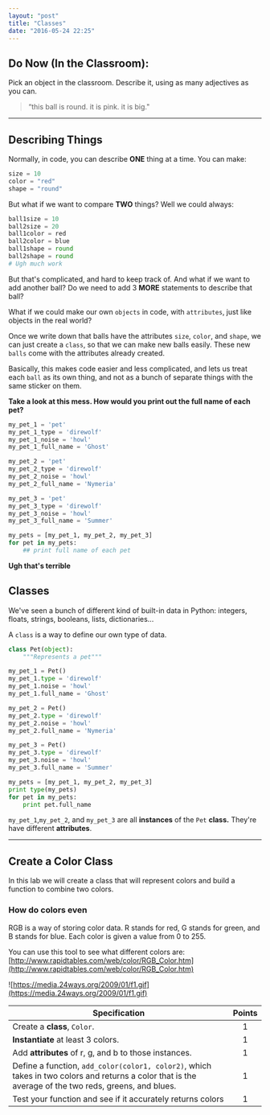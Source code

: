 ```yaml
---
layout: "post"
title: "Classes"
date: "2016-05-24 22:25"
---
```


## Do Now (In the Classroom):
Pick an object in the classroom. Describe it, using as many adjectives as you can.    

> “this ball is round. it is pink. it is big."

---

## Describing Things
Normally, in code, you can describe **ONE** thing at a time. You can make:

```python
size = 10
color = "red"
shape = "round"
```

But what if we want to compare **TWO** things? Well we could always:

```python
ball1size = 10
ball2size = 20
ball1color = red
ball2color = blue
ball1shape = round
ball2shape = round
# Ugh much work
```

But that's complicated, and hard to keep track of. And what if we want to add another ball? Do we need to add 3 **MORE** statements to describe that ball?

What if we could make our own `objects` in code, with `attributes`, just like objects in the real world?

Once we write down that balls have the attributes `size`, `color`, and `shape`, we can just create a `class`, so that we can make new balls easily. These new `balls` come with the attributes already created.

Basically, this makes code easier and less complicated, and lets us treat each `ball` as its own thing, and not as a bunch of separate things with the same sticker on them.

**Take a look at this mess. How would you print out the full name of each pet?**

```python
my_pet_1 = 'pet'
my_pet_1_type = 'direwolf'
my_pet_1_noise = 'howl'
my_pet_1_full_name = 'Ghost'

my_pet_2 = 'pet'
my_pet_2_type = 'direwolf'
my_pet_2_noise = 'howl'
my_pet_2_full_name = 'Nymeria'

my_pet_3 = 'pet'
my_pet_3_type = 'direwolf'
my_pet_3_noise = 'howl'
my_pet_3_full_name = 'Summer'

my_pets = [my_pet_1, my_pet_2, my_pet_3]
for pet in my_pets:
    ## print full name of each pet
```

**Ugh that's terrible**

## Classes
We've seen a bunch of different kind of built-in data in Python: integers, floats, strings, booleans, lists, dictionaries...

A `class` is a way to define our own type of data.

```python
class Pet(object):
    """Represents a pet"""

my_pet_1 = Pet()
my_pet_1.type = 'direwolf'
my_pet_1.noise = 'howl'
my_pet_1.full_name = 'Ghost'

my_pet_2 = Pet()
my_pet_2.type = 'direwolf'
my_pet_2.noise = 'howl'
my_pet_2.full_name = 'Nymeria'

my_pet_3 = Pet()
my_pet_3.type = 'direwolf'
my_pet_3.noise = 'howl'
my_pet_3.full_name = 'Summer'

my_pets = [my_pet_1, my_pet_2, my_pet_3]
print type(my_pets)
for pet in my_pets:
    print pet.full_name
```

`my_pet_1`,`my_pet_2`, and `my_pet_3` are all **instances** of the `Pet` **class.** They're have different **attributes**.

---

## <span class="mega-octicon octicon-mortar-board"></span> Create a Color Class
In this lab we will create a class that will represent colors and build a function to combine two colors.

### How do colors even
RGB is a way of storing color data. R stands for red, G stands for green, and B stands for blue. Each color is given a value from 0 to 255.

You can use this tool to see what different colors are:[http://www.rapidtables.com/web/color/RGB_Color.htm](http://www.rapidtables.com/web/color/RGB_Color.htm)

![https://media.24ways.org/2009/01/f1.gif](https://media.24ways.org/2009/01/f1.gif)

| Specification   | Points   |
|---|:---:|
| Create a **class**, `Color`.  | 1 |
| **Instantiate** at least 3 colors. | 1 |
| Add **attributes** of r, g, and b to those instances. | 1 |
| Define a function, `add_color(color1, color2)`, which takes in two colors and returns a color that is the average of the two reds, greens, and blues. | 1 |
| Test your function and see if it accurately returns colors | 1 |
